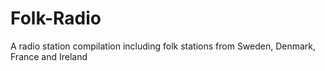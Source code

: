 # Folk-Radio
A radio station compilation including folk stations from Sweden, Denmark, France and Ireland
